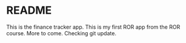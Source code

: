 # README

This is the finance tracker app. This is my first ROR app from the ROR course.
More to come. Checking git update.
